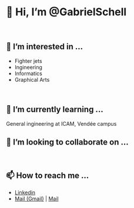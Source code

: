 # 👋 Hi, I’m @GabrielSchell
<br> 

## 👀 I’m interested in ...
- Fighter jets
- Ingineering
- Informatics 
- Graphical Arts
<br>

## 🌱 I’m currently learning ...
General ingineering at ICAM, Vendée campus 
<br>

## 💞️ I’m looking to collaborate on ...

<br>

## 📫 How to reach me ...
- [Linkedin](https://www.linkedin.com/in/gabriel-schell/)
- [Mail (Gmail)](https://mail.google.com/mail/?view=cm&to=gabrielschell@vivaldi.net&su=&body=&bcc=) | [Mail](mailto:gabrielschell@vivaldi.net)

<br>
<!---
GabrielSchell/GabrielSchell is a ✨ special ✨ repository because its `README.md` (this file) appears on your GitHub profile.
You can click the Preview link to take a look at your changes.
--->

